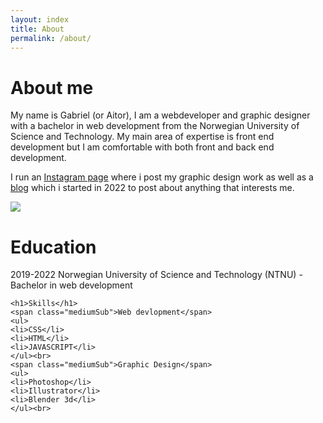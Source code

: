 ```yaml
---
layout: index
title: About
permalink: /about/
---
```


<div id="column1_6">
	<h1>About me</h1>
	<p>
		My name is Gabriel (or Aitor), I am a webdeveloper and graphic designer with a bachelor in web development from the Norwegian University of Science and Technology. My main area of expertise is front end development but I am comfortable with both front and back end development. 
	</p>
	<p>
		I run an <a href="https://www.instagram.com/_a.i.t.o.r_/">Instagram page</a> where i post my graphic design work as well as a <a href="/blog">blog</a> which i started in 2022 to post about anything that interests me.
	</p>
	<p><img src="/media/images/zeitgeist.png" class="zoom"></p>
	
</div>

<div id="column7_12">
	<h1>Education</h1>
	<p>
	<span class="mediumSub">2019-2022</span>
	Norwegian University of Science and Technology (NTNU) - Bachelor in web development
	</p>
	
	<h1>Skills</h1>
	<span class="mediumSub">Web devlopment</span>
	<ul>
	<li>CSS</li>
	<li>HTML</li>
	<li>JAVASCRIPT</li>
	</ul><br>
	<span class="mediumSub">Graphic Design</span>
	<ul>
	<li>Photoshop</li>
	<li>Illustrator</li>
	<li>Blender 3d</li>
	</ul><br>
</div>


<style type="text/css">
	#num1, #num7{
		color: #454545;
	}
</style>